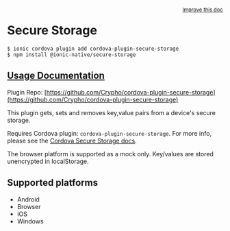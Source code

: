 <a style="float:right;font-size:12px;" href="http://github.com/ionic-team/ionic-native/edit/master/src/@ionic-native/plugins/secure-storage/index.ts#L76">
  Improve this doc
</a>

# Secure Storage

```
$ ionic cordova plugin add cordova-plugin-secure-storage
$ npm install @ionic-native/secure-storage
```

## [Usage Documentation](https://ionicframework.com/docs/native/secure-storage/)

Plugin Repo: [https://github.com/Crypho/cordova-plugin-secure-storage](https://github.com/Crypho/cordova-plugin-secure-storage)

This plugin gets, sets and removes key,value pairs from a device's secure storage.

Requires Cordova plugin: `cordova-plugin-secure-storage`. For more info, please see the [Cordova Secure Storage docs](https://github.com/Crypho/cordova-plugin-secure-storage).

The browser platform is supported as a mock only. Key/values are stored unencrypted in localStorage.

## Supported platforms
- Android
- Browser
- iOS
- Windows



